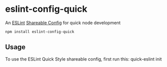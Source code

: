 # eslint-config-quick

An [ESLint](https://eslint.org/) [Shareable Config](http://eslint.org/docs/developer-guide/shareable-configs) for quick node development

```bash
npm install eslint-config-quick
```

## Usage

To use the ESLint Quick Style shareable config, first run this:
  quick-eslint init
